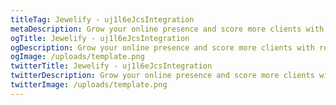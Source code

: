 ```yaml
---
titleTag: Jewelify - uj1l6eJcsIntegration
metaDescription: Grow your online presence and score more clients with responsive and user-friendly websites.
ogTitle: Jewelify - uj1l6eJcsIntegration
ogDescription: Grow your online presence and score more clients with responsive and user-friendly websites.
ogImage: /uploads/template.png
twitterTitle: Jewelify - uj1l6eJcsIntegration
twitterDescription: Grow your online presence and score more clients with responsive and user-friendly websites.
twitterImage: /uploads/template.png
---
```

